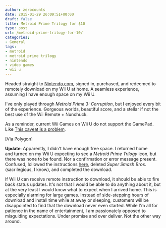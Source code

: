 ```yaml
---
author: zerocounts
date: 2015-01-29 20:09:51+00:00
draft: false
title: Metroid Prime Trilogy for $10
type: post
url: /metroid-prime-trilogy-for-10/
categories:
- General
tags:
- metroid
- metroid prime trilogy
- nintendo
- video games
- wii u
---
```


Headed straight to [Nintendo.com](http://www.nintendo.com/games/detail/NI0L4GZFgly0lMBWZGpD30Si5pLEmEHd), signed in, purchased, and redeemed to remotely download on my Wii U at home. A seamless experience, assuming I have enough space on my Wii U.

I've only played through _Metroid Prime 3: Corruption_, but I enjoyed every bit of the experience. Gorgeous worlds, beautiful score, and a stellar if not the best use of the Wii Remote + Nunchuck.

As a reminder, current Wii Games on Wii U do not support the GamePad. Like [This caveat is a problem](/2015/01/16/nintendo-direct-play-by-play/).

[Via [Polygon](http://www.polygon.com/2015/1/29/7946129/metroid-prime-trilogy-sale-wii)]

**Update**: Apparently, I didn't have enough free space. I returned home and turned on my Wii U expecting to see a _Metroid Prime Trilogy_ icon, but there was none to be found. Nor a confirmation or error message present. Confused, Iollowed the instructions [here](http://en-americas-support.nintendo.com/app/answers/detail/a_id/12427), deleted _Super Smash Bros_. (sacrilegious, I know), and completed the download.

If Wii U can receive remote instruction to download, it should be able to fire back status updates. It's not that I would be able to do anything about it, but at the very least I would know what to expect when I arrived home. This is especially alarming for large games. Instead of side-stepping hours of download and install time while at away or sleeping, customers will be disappointed to find that the download never even started. While I'm all for patience in the name of entertainment, I am passionately opposed to misguiding expectations. Under promise and over deliver. Not the other way around.
